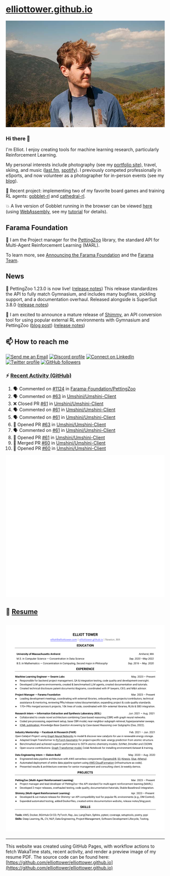 # [elliottower.github.io](https://github.com/elliottower/elliottower.github.io)

[![A wild Elliot on Mt Washington](https://raw.githubusercontent.com/elliottower/elliottower.github.io/main/src/jpg/DSCF7539-600px.jpg?raw=true)](https://raw.githubusercontent.com/elliottower/elliottower.github.io/main/src/jpg/DSCF7539.jpg?raw=true)

### Hi there 👋

I'm Elliot. I enjoy creating tools for machine learning research, particularly Reinforcement Learning.

My personal interests include photography (see my [portfolio site](https://www.elliottower.com/)), travel, skiing, and music ([last.fm](https://www.last.fm/user/ajsdlfkwer), [spotify](https://open.spotify.com/user/12132818380)). I previously competed professionally in eSports, and now volunteer as a photographer for in-person events (see my [blog](https://www.elliottower.com/stories/?category=events)).

🤖 Recent project: implementing two of my favorite board games and training RL agents: [gobblet-rl](https://github.com/elliottower/gobblet-rl) and [cathedral-rl](https://github.com/elliottower/cathedral-rl). 

💥 A live version of Gobblet running in the browser can be viewed [here](https://elliottower.github.io/gobblet-rl/) (using [WebAssembly](https://webassembly.org/), see my [tutorial](https://github.com/elliottower/gobblet-rl/blob/main/tutorials/WebAssembly/web_assembly.md) for details).

## Farama Foundation

🚀 I am the Project manager for the [PettingZoo](https://github.com/Farama-Foundation/PettingZoo) library, the standard API for Multi-Agent Reinforcement Learning (MARL). 

To learn more, see [Announcing the Farama Foundation](https://farama.org/Announcing-The-Farama-Foundation) and the [Farama Team](https://farama.org/team).

## News

🎉 PettingZoo 1.23.0 is now live! ([release notes](https://github.com/Farama-Foundation/PettingZoo/releases/tag/1.23.0)) This release standardizes the API to fully match Gymnasium, and includes many bugfixes, pickling support, and a documentation overhaul. Released alongside is SuperSuit 3.8.0 ([release notes](https://github.com/Farama-Foundation/SuperSuit/releases/tag/3.8.0)) 

<!-- ![GitHub Release Date](https://img.shields.io/github/release-date/Farama-Foundation/PettingZoo) -->

🎉 I am excited to announce a mature release of [Shimmy](https://github.com/Farama-Foundation/Shimmy), an API conversion tool for using popular external RL environments with Gymnasium and PettingZoo ([blog post](https://farama.org/Announcing-Shimmy)) ([release notes](https://github.com/Farama-Foundation/Shimmy/releases/tag/v1.0.0)) 

## 📫 How to reach me

 [![Send me an Email](https://img.shields.io/badge/email-elliot%40elliottower.com-blue)](mailto:elliot@elliottower.com)
 [![Discord profile](https://img.shields.io/badge/Discord-7289DA?style=flat&logo=discord&logoColor=white)](https://discord.com/users/83091537923145728)
 [![Connect on LinkedIn](https://img.shields.io/badge/--linkedin?label=LinkedIn&logo=LinkedIn&style=social)](https://www.linkedin.com/in/elliot-tower)
 [![Twitter profile](https://img.shields.io/twitter/follow/elliottower?style=social)](https://twitter.com/ElliotTower/)
 [![GitHub followers](https://img.shields.io/github/followers/elliottower?style=social)](https://github.com/elliottower/)

### ⚡ [Recent Activity (GitHub)](https://github.com/elliottower)

<!--START_SECTION:activity-->
1. 🗣 Commented on [#1124](https://github.com/Farama-Foundation/PettingZoo/pull/1124#issuecomment-1808328574) in [Farama-Foundation/PettingZoo](https://github.com/Farama-Foundation/PettingZoo)
2. 🗣 Commented on [#63](https://github.com/Umshini/Umshini-Client/pull/63#issuecomment-1807252617) in [Umshini/Umshini-Client](https://github.com/Umshini/Umshini-Client)
3. ❌ Closed PR [#61](https://github.com/Umshini/Umshini-Client/pull/61) in [Umshini/Umshini-Client](https://github.com/Umshini/Umshini-Client)
4. 🗣 Commented on [#61](https://github.com/Umshini/Umshini-Client/pull/61#issuecomment-1807241915) in [Umshini/Umshini-Client](https://github.com/Umshini/Umshini-Client)
5. 🗣 Commented on [#61](https://github.com/Umshini/Umshini-Client/pull/61#issuecomment-1807241796) in [Umshini/Umshini-Client](https://github.com/Umshini/Umshini-Client)
6. 💪 Opened PR [#63](https://github.com/Umshini/Umshini-Client/pull/63) in [Umshini/Umshini-Client](https://github.com/Umshini/Umshini-Client)
7. 🗣 Commented on [#61](https://github.com/Umshini/Umshini-Client/pull/61#issuecomment-1806575801) in [Umshini/Umshini-Client](https://github.com/Umshini/Umshini-Client)
8. 💪 Opened PR [#61](https://github.com/Umshini/Umshini-Client/pull/61) in [Umshini/Umshini-Client](https://github.com/Umshini/Umshini-Client)
9. 🎉 Merged PR [#60](https://github.com/Umshini/Umshini-Client/pull/60) in [Umshini/Umshini-Client](https://github.com/Umshini/Umshini-Client)
10. 💪 Opened PR [#60](https://github.com/Umshini/Umshini-Client/pull/60) in [Umshini/Umshini-Client](https://github.com/Umshini/Umshini-Client)
<!--END_SECTION:activity-->


<picture>
  <a href="https://metrics.lecoq.io/insights?user=elliottower">
   <img src="/github-metrics.svg" alt="Metrics">
  </a>
</picture>

## 📄 [Resume](https://elliottower.github.io/src/pdf/resume.pdf)

<!-- PDF-TO-MARKDOWN:START -->
![Page 1](src/png/page1.png "Page 1")
---
<!-- PDF-TO-MARKDOWN:END -->

----

This website was created using GitHub Pages, with workflow actions to fetch WakaTime stats, recent activity, and render a preview image of my resume PDF. The source code can be found here: [https://github.com/elliottower/elliottower.github.io](https://github.com/elliottower/elliottower.github.io)

